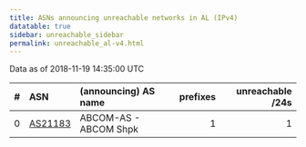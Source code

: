 ```yaml
---
title: ASNs announcing unreachable networks in AL (IPv4)
datatable: true
sidebar: unreachable_sidebar
permalink: unreachable_al-v4.html
---
```


Data as of 2018-11-19 14:35:00 UTC


<div class="datatable-begin"></div>

|   # | ASN                                    | (announcing) AS name   |   prefixes |   unreachable /24s |
|----:|:---------------------------------------|:-----------------------|-----------:|-------------------:|
|   0 | [AS21183](unreachable_AS21183-v4.html) | ABCOM-AS - ABCOM Shpk  |          1 |                  1 |

<div class="datatable-end"></div>